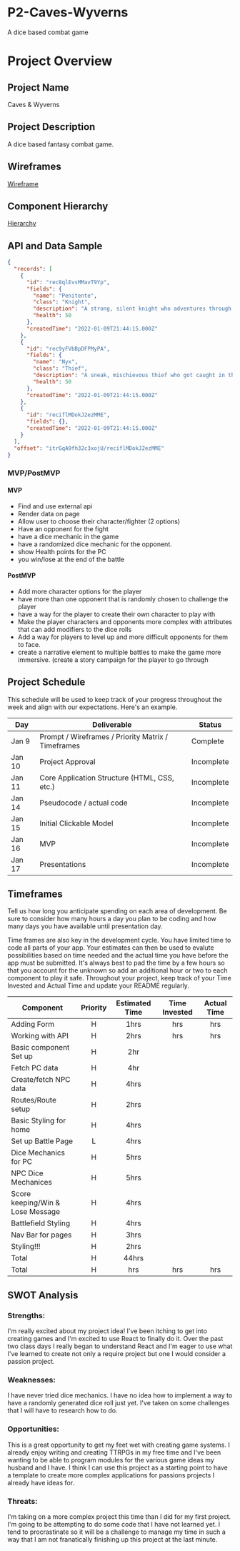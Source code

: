 # P2-Caves-Wyverns

A dice based combat game

# Project Overview

## Project Name

Caves & Wyverns

## Project Description

A dice based fantasy combat game.

## Wireframes

[Wireframe](https://whimsical.com/caves-wyverns-8g8PVbFBYJi19tdEJJdFpa)

## Component Hierarchy

[Hierarchy](https://whimsical.com/hierarchy-JwfSRkHDmka2EjrrHtjyM5)

## API and Data Sample

```json
{
  "records": [
    {
      "id": "rec8qlEvsMMavT9Yp",
      "fields": {
        "name": "Penitente",
        "class": "Knight",
        "description": "A strong, silent knight who adventures through the lands of CoolFantasyName protecting the lives of the innocent to fulfill his oath of protection so ...",
        "health": 50
      },
      "createdTime": "2022-01-09T21:44:15.000Z"
    },
    {
      "id": "rec9yFVbBpDFPMyPA",
      "fields": {
        "name": "Nyx",
        "class": "Thief",
        "description": "A sneak, mischievous thief who got caught in the act and in an attempt to redeem herself, she has taken to adventuring to become a better person",
        "health": 50
      },
      "createdTime": "2022-01-09T21:44:15.000Z"
    },
    {
      "id": "reciflMDokJ2ezMME",
      "fields": {},
      "createdTime": "2022-01-09T21:44:15.000Z"
    }
  ],
  "offset": "itrGqA9fh32c3xojU/reciflMDokJ2ezMME"
}
```

### MVP/PostMVP

#### MVP

- Find and use external api
- Render data on page
- Allow user to choose their character/fighter (2 options)
- Have an opponent for the fight
- have a dice mechanic in the game
- have a randomized dice mechanic for the opponent.
- show Health points for the PC
- you win/lose at the end of the battle

#### PostMVP

- Add more character options for the player
- have more than one opponent that is randomly chosen to challenge the player
- have a way for the player to create their own character to play with
- Make the player characters and opponents more complex with attributes that can add modifiers to the dice rolls
- Add a way for players to level up and more difficult opponents for them to face.
- create a narrative element to multiple battles to make the game more immersive. (create a story campaign for the player to go through

## Project Schedule

This schedule will be used to keep track of your progress throughout the week and align with our expectations. Here's an example.

| Day    | Deliverable                                        | Status     |
| ------ | -------------------------------------------------- | ---------- |
| Jan 9  | Prompt / Wireframes / Priority Matrix / Timeframes | Complete   |
| Jan 10 | Project Approval                                   | Incomplete |
| Jan 11 | Core Application Structure (HTML, CSS, etc.)       | Incomplete |
| Jan 14 | Pseudocode / actual code                           | Incomplete |
| Jan 15 | Initial Clickable Model                            | Incomplete |
| Jan 16 | MVP                                                | Incomplete |
| Jan 17 | Presentations                                      | Incomplete |

## Timeframes

Tell us how long you anticipate spending on each area of development. Be sure to consider how many hours a day you plan to be coding and how many days you have available until presentation day.

Time frames are also key in the development cycle. You have limited time to code all parts of your app. Your estimates can then be used to evalute possibilities based on time needed and the actual time you have before the app must be submitted. It's always best to pad the time by a few hours so that you account for the unknown so add an additional hour or two to each component to play it safe. Throughout your project, keep track of your Time Invested and Actual Time and update your README regularly.

| Component                        | Priority | Estimated Time | Time Invested | Actual Time |
| -------------------------------- | :------: | :------------: | :-----------: | :---------: |
| Adding Form                      |    H     |      1hrs      |      hrs      |     hrs     |
| Working with API                 |    H     |      2hrs      |      hrs      |     hrs     |
| Basic component Set up           |    H     |      2hr       |               |             |
| Fetch PC data                    |    H     |      4hr       |               |             |
| Create/fetch NPC data            |    H     |      4hrs      |               |             |
| Routes/Route setup               |    H     |      2hrs      |               |             |
| Basic Styling for home           |    H     |      4hrs      |               |             |
| Set up Battle Page               |    L     |      4hrs      |               |             |
| Dice Mechanics for PC            |    H     |      5hrs      |               |             |
| NPC Dice Mechanices              |    H     |      5hrs      |               |             |
| Score keeping/Win & Lose Message |    H     |      4hrs      |               |             |
| Battlefield Styling              |    H     |      4hrs      |               |             |
| Nav Bar for pages                |    H     |      3hrs      |               |             |
| Styling!!!                       |    H     |      2hrs      |               |             |
| Total                            |    H     |     44hrs      |               |             |
| Total                            |    H     |      hrs       |      hrs      |     hrs     |

## SWOT Analysis

### Strengths:

I'm really excited about my project idea! I've been itching to get into creating games and I'm excited to use React to finally do it. Over the past two class days I really began to understand React and I'm eager to use what I've learned to create not only a require project but one I would consider a passion project.

### Weaknesses:

I have never tried dice mechanics. I have no idea how to implement a way to have a randomly generated dice roll just yet. I've taken on some challenges that I will have to research how to do.

### Opportunities:

This is a great opportunity to get my feet wet with creating game systems. I already enjoy writing and creating TTRPGs in my free time and I've been wanting to be able to program modules for the various game ideas my husband and I have. I think I can use this project as a starting point to have a template to create more complex applications for passions projects I already have ideas for.

### Threats:

I'm taking on a more complex project this time than I did for my first project. I'm going to be attempting to do some code that I have not learned yet. I tend to procrastinate so it will be a challenge to manage my time in such a way that I am not franatically finishing up this project at the last minute.
